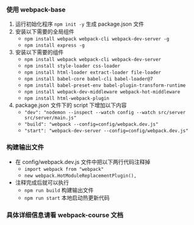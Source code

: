 ### 使用 webpack-base

1. 运行初始化程序 `npm init -y` 生成 package.json 文件
2. 安装以下需要的全局组件
    * `npm install webpack webpack-cli webpack-dev-server -g`
    * `npm install express -g`
3. 安装以下需要的组件
    * `npm install webpack webpack-cli webpack-dev-server`
    * `npm install style-loader css-loader`
    * `npm install html-loader extract-loader file-loader`
    * `npm install babel-core babel-cli babel-loader@7`
    * `npm install babel-preset-env babel-plugin-transform-runtime`
    * `npm install webpack-dev-middleware webpack-hot-middleware`
    * `npm install html-webpack-plugin`
4. package.json 文件下的 script 下增加以下内容
    * `"dev": "nodemon --inspect --watch config --watch src/server src/server/main.js"`
    * `"build": "webpack --config=config/webpack.dev.js"`
    * `"start": "webpack-dev-server --config=config/webpack.dev.js"`

### 构建输出文件
* 在 config/webpack.dev.js 文件中把以下两行代码注释掉
    * `import webpack from "webpack"`
    * `new webpack.HotModuleReplacementPlugin(),`
* 注释完成后就可以执行
    * `npm run build` 构建输出文件
    * `npm run start` 本地启动热更新代码

### 具体详细信息请看 webpack-course 文档





    



